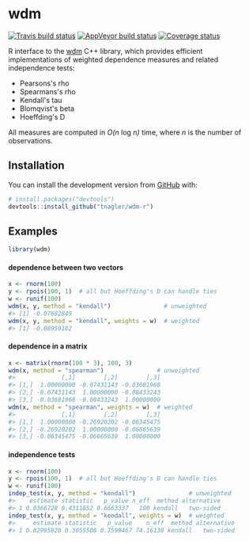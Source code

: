 
wdm
===

[![Travis build status](https://travis-ci.org/tnagler/wdm-r.svg?branch=master)](https://travis-ci.org/tnagler/wdm-r) [![AppVeyor build status](https://ci.appveyor.com/api/projects/status/github/tnagler/wdm-r?branch=master&svg=true)](https://ci.appveyor.com/project/tnagler/wdm-r) [![Coverage status](https://codecov.io/gh/tnagler/wdm-r/branch/master/graph/badge.svg)](https://codecov.io/github/tnagler/wdm-r?branch=master)

R interface to the [wdm](https://github.com/tnagler/wdm) C++ library, which provides efficient implementations of weighted dependence measures and related independence tests:

-   Pearsons's rho
-   Spearmans's rho
-   Kendall's tau
-   Blomqvist's beta
-   Hoeffding's D

All measures are computed in *O(n* log *n)* time, where *n* is the number of observations.

Installation
------------

You can install the development version from [GitHub](https://github.com/) with:

``` r
# install.packages("devtools")
devtools::install_github("tnagler/wdm-r")
```

Examples
--------

``` r
library(wdm)
```

#### dependence between two vectors

``` r
x <- rnorm(100)
y <- rpois(100, 1)  # all but Hoeffding's D can handle ties
w <- runif(100)
wdm(x, y, method = "kendall")               # unweighted
#> [1] -0.07682849
wdm(x, y, method = "kendall", weights = w)  # weighted
#> [1] -0.08959182
```

#### dependence in a matrix

``` r
x <- matrix(rnorm(100 * 3), 100, 3)
wdm(x, method = "spearman")               # unweighted
#>             [,1]        [,2]        [,3]
#> [1,]  1.00000000 -0.07431143 -0.03681968
#> [2,] -0.07431143  1.00000000 -0.08433243
#> [3,] -0.03681968 -0.08433243  1.00000000
wdm(x, method = "spearman", weights = w)  # weighted
#>             [,1]        [,2]        [,3]
#> [1,]  1.00000000 -0.26920202 -0.06345475
#> [2,] -0.26920202  1.00000000 -0.06665639
#> [3,] -0.06345475 -0.06665639  1.00000000
```

#### independence tests

``` r
x <- rnorm(100)
y <- rpois(100, 1)  # all but Hoeffding's D can handle ties
w <- runif(100)
indep_test(x, y, method = "kendall")               # unweighted
#>    estimate statistic   p_value n_eff  method alternative
#> 1 0.0366728 0.4311852 0.6663337   100 kendall   two-sided
indep_test(x, y, method = "kendall", weights = w)  # weighted
#>     estimate statistic   p_value    n_eff  method alternative
#> 1 0.02995828 0.3055508 0.7599467 74.16138 kendall   two-sided
```
